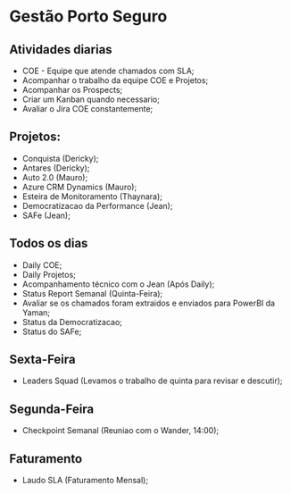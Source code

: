 # Gestão Porto Seguro

## Atividades diarias
- COE - Equipe que atende chamados com SLA;
- Acompanhar o trabalho da equipe COE e Projetos;
- Acompanhar os Prospects;
- Criar um Kanban quando necessario;
- Avaliar o Jira COE constantemente;

## Projetos:
- Conquista (Dericky);
- Antares (Dericky);
- Auto 2.0 (Mauro);
- Azure CRM Dynamics (Mauro);
- Esteira de Monitoramento (Thaynara);
- Democratizacao da Performance (Jean);
- SAFe (Jean);

## Todos os dias
- Daily COE;
- Daily Projetos;
- Acompanhamento técnico com o Jean (Após Daily);
- Status Report Semanal (Quinta-Feira);
- Avaliar se os chamados foram extraidos e enviados para PowerBI da Yaman;
- Status da Democratizacao;
- Status do SAFe;

## Sexta-Feira
- Leaders Squad (Levamos o trabalho de quinta para revisar e descutir);

## Segunda-Feira
- Checkpoint Semanal (Reuniao com o Wander, 14:00);

## Faturamento
- Laudo SLA (Faturamento Mensal);

